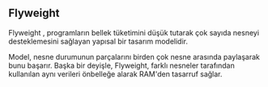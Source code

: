 ## Flyweight

Flyweight , programların bellek tüketimini düşük tutarak çok sayıda nesneyi desteklemesini sağlayan yapısal bir tasarım modelidir.

Model, nesne durumunun parçalarını birden çok nesne arasında paylaşarak bunu başarır. Başka bir deyişle, Flyweight, farklı nesneler tarafından kullanılan aynı verileri önbelleğe alarak RAM'den tasarruf sağlar.